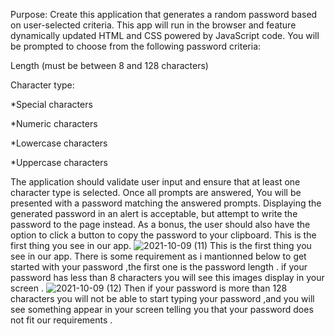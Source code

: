Purpose:
Create this application that generates a random password based on user-selected criteria. This app will run in the browser and feature dynamically updated HTML and CSS powered by JavaScript code.
You will be prompted to choose from the following password criteria:

Length (must be between 8 and 128 characters)

Character type:


*Special characters 

*Numeric characters

*Lowercase characters

*Uppercase characters

The application should validate user input and ensure that at least one character type is selected. Once all prompts are answered, You will be presented with a password matching the answered prompts. Displaying the generated password in an alert is acceptable, but attempt to write the password to the page instead. As a bonus, the user should also have the option to click a button to copy the password to your clipboard.
This is the first thing you see in our app.
![2021-10-09 (11)](https://user-images.githubusercontent.com/84550325/136678516-6c6b4324-7dfa-417d-898a-8da6041c74a7.png)
This is the first thing you see in our app.
There is some requirement as i mantionned below to get started with your password ,the first one is the password length .
if your password has less than 8 characters you will see this images display in your screen .
![2021-10-09 (12)](https://user-images.githubusercontent.com/84550325/136679027-727762cb-d5d1-46ea-9a02-ea247de1d538.png)
Then if your password is more than 128 characters you will not be able to start typing  your password ,and you will see something appear in your screen telling you that your password does not fit our requirements .

